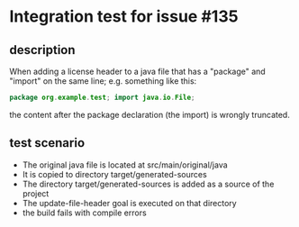 # Integration test for issue #135

## description

When adding a license header to a java file that has a "package" and "import" on the same line; e.g. something like this:

```java
package org.example.test; import java.io.File;
```

the content after the package declaration (the import) is wrongly truncated.

## test scenario

- The original java file is located at src/main/original/java
- It is copied to directory target/generated-sources
- The directory target/generated-sources is added as a source of the project
- The update-file-header goal is executed on that directory
- the build fails with compile errors


